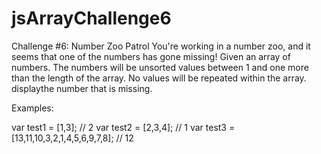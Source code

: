 # jsArrayChallenge6

Challenge #6: Number Zoo Patrol
You're working in a number zoo, and it seems that one of the numbers has gone missing! Given an array of numbers. The numbers will be unsorted values between 1 and one more than the length of the array. No values will be repeated within the array. displaythe number that is missing.

Examples:

var test1 = [1,3]; // 2
var test2 = [2,3,4]; // 1
var test3 = [13,11,10,3,2,1,4,5,6,9,7,8]; // 12